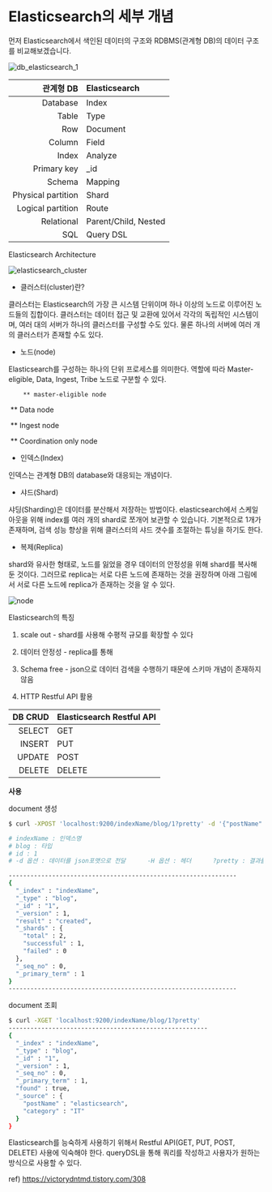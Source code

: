 # Elasticsearch의 세부 개념



먼저 Elasticsearch에서 색인된 데이터의 구조와 RDBMS(관계형 DB)의 데이터 구조를 비교해보겠습니다.



![db_elasticsearch_1](https://img1.daumcdn.net/thumb/R1280x0/?scode=mtistory2&fname=http%3A%2F%2Fcfile22.uf.tistory.com%2Fimage%2F998444375C98CC021F2221)



|          관계형 DB | Elasticsearch        |
| -----------------: | :------------------- |
|           Database | Index                |
|              Table | Type                 |
|                Row | Document             |
|             Column | Field                |
|              Index | Analyze              |
|        Primary key | _id                  |
|             Schema | Mapping              |
| Physical partition | Shard                |
|  Logical partition | Route                |
|         Relational | Parent/Child, Nested |
|                SQL | Query DSL            |





Elasticsearch Architecture

![elasticsearch_cluster](https://t1.daumcdn.net/cfile/tistory/99A97A355C98D42D2E)



* 클러스터(cluster)란? 

클러스터는 Elasticsearch의 가장 큰 시스템 단위이며 하나 이상의 노드로 이루어진 노드들의 집합이다. 클러스터는 데이터 접근 및 교환에 있어서 각각의 독립적인 시스템이며, 여러 대의 서버가 하나의 클러스터를 구성할 수도 있다. 물론 하나의 서버에 여러 개의 클러스터가 존재할 수도 있다.



* 노드(node)

Elasticsearch를 구성하는 하나의 단위 프로세스를 의미한다. 역할에 따라 Master-eligible, Data, Ingest, Tribe 노드로 구분할 수 있다. 

 		** master-eligible node

​		 ** Data node

​		 ** Ingest node

​		 ** Coordination only node



* 인덱스(Index)

인덱스는 관계형 DB의 database와 대응되는 개념이다. 



* 샤드(Shard)

샤딩(Sharding)은 데이터를 분산해서 저장하는 방법이다. elasticsearch에서 스케일 아웃을 위해 index를 여러 개의 shard로 쪼개어 보관할 수 있습니다. 기본적으로 1개가 존재하며, 검색 성능 향상을 위해 클러스터의 샤드 갯수를 조절하는 튜닝을 하기도 한다.



* 복제(Replica)

shard와 유사한 형태로, 노드를 잃었을 경우 데이터의 안정성을 위해 shard를 복사해둔 것이다. 그러므로 replica는 서로 다른 노드에 존재하는 것을 권장하며 아래 그림에서 서로 다른 노드에 replica가 존재하는 것을 알 수 있다.



![node](https://t1.daumcdn.net/cfile/tistory/991563425C98CB341A)





Elasticsearch의 특징

1. scale out - shard를 사용해 수평적 규모를 확장할 수 있다
2. 데이터 안정성 - replica를 통해
3. Schema free - json으로 데이터 검색을 수행하기 때문에 스키마 개념이 존재하지 않음

4. HTTP Restful API 활용

| DB CRUD | Elasticsearch Restful API |
| ------: | ------------------------- |
|  SELECT | GET                       |
|  INSERT | PUT                       |
|  UPDATE | POST                      |
|  DELETE | DELETE                    |



 

**사용**

document 생성

```bash
$ curl -XPOST 'localhost:9200/indexName/blog/1?pretty' -d '{"postName" : "elasticsearch", "catecory" : "IT"}' -H 'Content-Type: application/json'

# indexName : 인덱스명
# blog : 타입
# id : 1
# -d 옵션 : 데이터를 json포맷으로 전달		-H 옵션 : 헤더		?pretty : 결과를 예쁘게 보여주기

---------------------------------------------------------------
{
  "_index" : "indexName",
  "_type" : "blog",
  "_id" : "1",
  "_version" : 1,
  "result" : "created",
  "_shards" : {
    "total" : 2,
    "successful" : 1,
    "failed" : 0
  },
  "_seq_no" : 0,
  "_primary_term" : 1
}
---------------------------------------------------------------
```



document 조회

```bash
$ curl -XGET 'localhost:9200/indexName/blog/1?pretty'
-------------------------------------------------------
{
  "_index" : "indexName",
  "_type" : "blog",
  "_id" : "1",
  "_version" : 1,
  "_seq_no" : 0,
  "_primary_term" : 1,
  "found" : true,
  "_source" : {
    "postName" : "elasticsearch",
    "category" : "IT"
  }
}
```





Elasticsearch를 능숙하게 사용하기 위해서 Restful API(GET, PUT, POST, DELETE) 사용에 익숙해야 한다. queryDSL을 통해 쿼리를 작성하고 사용자가 원하는 방식으로 사용할 수 있다.











ref) https://victorydntmd.tistory.com/308























